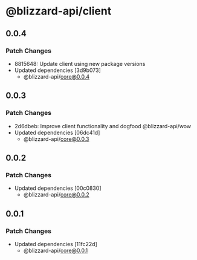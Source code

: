 # @blizzard-api/client

## 0.0.4

### Patch Changes

- 8815648: Update client using new package versions
- Updated dependencies [3d9b073]
  - @blizzard-api/core@0.0.4

## 0.0.3

### Patch Changes

- 2d6dbeb: Improve client functionality and dogfood @blizzard-api/wow
- Updated dependencies [06dc41d]
  - @blizzard-api/core@0.0.3

## 0.0.2

### Patch Changes

- Updated dependencies [00c0830]
  - @blizzard-api/core@0.0.2

## 0.0.1

### Patch Changes

- Updated dependencies [11fc22d]
  - @blizzard-api/core@0.0.1
